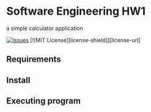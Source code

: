# Software Engineering HW1
a simple calculator application

<!-- SHIELDS -->

[![Issues][issues-shield]][issues-url]
[![MIT License][license-shield]][license-url]

## Requirements

## Install

## Executing program


<!-- links -->
[issues-shield]:https://img.shields.io/badge/?label=issues&style=flat-square&logo=appveyor
[issues-url]:https://github.com/wutever0017/SE_group28_hw1/issues
